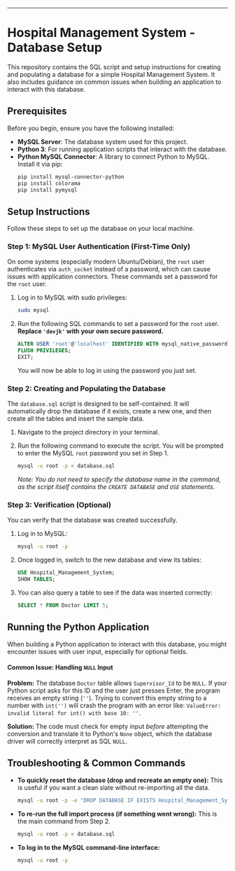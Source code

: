 ---

# Hospital Management System - Database Setup

This repository contains the SQL script and setup instructions for creating and populating a database for a simple Hospital Management System. It also includes guidance on common issues when building an application to interact with this database.

## Prerequisites

Before you begin, ensure you have the following installed:

*   **MySQL Server**: The database system used for this project.
*   **Python 3**: For running application scripts that interact with the database.
*   **Python MySQL Connector**: A library to connect Python to MySQL. Install it via pip:
    ```bash
    pip install mysql-connector-python
    pip install colorama
    pip install pymysql
    ```

## Setup Instructions

Follow these steps to set up the database on your local machine.

### Step 1: MySQL User Authentication (First-Time Only)

On some systems (especially modern Ubuntu/Debian), the `root` user authenticates via `auth_socket` instead of a password, which can cause issues with application connectors. These commands set a password for the `root` user.

1.  Log in to MySQL with sudo privileges:
    ```bash
    sudo mysql
    ```

2.  Run the following SQL commands to set a password for the `root` user. **Replace `'devjk'` with your own secure password.**
    ```sql
    ALTER USER 'root'@'localhost' IDENTIFIED WITH mysql_native_password BY 'devjk';
    FLUSH PRIVILEGES;
    EXIT;
    ```
    You will now be able to log in using the password you just set.

### Step 2: Creating and Populating the Database

The `database.sql` script is designed to be self-contained. It will automatically drop the database if it exists, create a new one, and then create all the tables and insert the sample data.

1.  Navigate to the project directory in your terminal.

2.  Run the following command to execute the script. You will be prompted to enter the MySQL `root` password you set in Step 1.
    ```bash
    mysql -u root -p < database.sql
    ```
    *Note: You do not need to specify the database name in the command, as the script itself contains the `CREATE DATABASE` and `USE` statements.*

### Step 3: Verification (Optional)

You can verify that the database was created successfully.

1.  Log in to MySQL:
    ```bash
    mysql -u root -p
    ```

2.  Once logged in, switch to the new database and view its tables:
    ```sql
    USE Hospital_Management_System;
    SHOW TABLES;
    ```

3.  You can also query a table to see if the data was inserted correctly:
    ```sql
    SELECT * FROM Doctor LIMIT 5;
    ```

## Running the Python Application

When building a Python application to interact with this database, you might encounter issues with user input, especially for optional fields.

#### Common Issue: Handling `NULL` Input

**Problem:** The database `Doctor` table allows `Supervisor_Id` to be `NULL`. If your Python script asks for this ID and the user just presses Enter, the program receives an empty string (`''`). Trying to convert this empty string to a number with `int('')` will crash the program with an error like: `ValueError: invalid literal for int() with base 10: ''`.

**Solution:** The code must check for empty input *before* attempting the conversion and translate it to Python's `None` object, which the database driver will correctly interpret as SQL `NULL`.


## Troubleshooting & Common Commands

*   **To quickly reset the database (drop and recreate an empty one):**
    This is useful if you want a clean slate without re-importing all the data.
    ```bash
    mysql -u root -p -e "DROP DATABASE IF EXISTS Hospital_Management_System; CREATE DATABASE Hospital_Management_System;"
    ```

*   **To re-run the full import process (if something went wrong):**
    This is the main command from Step 2.
    ```bash
    mysql -u root -p < database.sql
    ```

*   **To log in to the MySQL command-line interface:**
    ```bash
    mysql -u root -p
    ```

